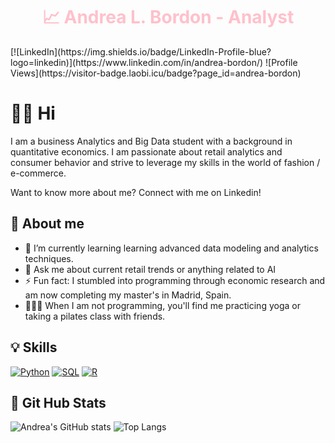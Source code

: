 <h1 style="text-align:center; color:pink;">📈 Andrea L. Bordon - Analyst</h1>
[![LinkedIn](https://img.shields.io/badge/LinkedIn-Profile-blue?logo=linkedin)](https://www.linkedin.com/in/andrea-bordon/)
![Profile Views](https://visitor-badge.laobi.icu/badge?page_id=andrea-bordon)

# 👋🏻 Hi

  I am a business Analytics and Big Data student with a background in quantitative economics. I am passionate about retail analytics and consumer behavior and strive to leverage my skills in the world of fashion / e-commerce. 

Want to know more about me? Connect with me on Linkedin!

## 🔎 About me 
- 🌱 I’m currently learning learning advanced data modeling and analytics techniques.
- 💬 Ask me about current retail trends or anything related to AI
- ⚡ Fun fact: I stumbled into programming through economic research and am now completing my master's in Madrid, Spain.
- 🧘🏼‍♀️ When I am not programming, you'll find me practicing yoga or taking a pilates class with friends. 

## 💡 Skills 
[![Python](https://img.shields.io/badge/Python-3776AB?logo=python&logoColor=white)](https://www.python.org/)
[![SQL](https://img.shields.io/badge/SQL-4479A1?logo=postgresql&logoColor=white)](https://www.postgresql.org/)
[![R](https://img.shields.io/badge/R-276DC3?logo=r&logoColor=white)](https://www.r-project.org/)

## 🐙 Git Hub Stats
![Andrea's GitHub stats](https://github-readme-stats.vercel.app/api?username=YourGitHubUsername&show_icons=true&theme=radical)
![Top Langs](https://github-readme-stats.vercel.app/api/top-langs/?username=YourGitHubUsername&layout=compact&theme=radical)




